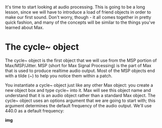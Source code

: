 It's time to start looking at audio processing. This is going to be a long lesson, since we will have to introduce a load of friend objects in order to make our first sound. Don't worry, though - it all comes together in pretty quick fashion, and many of the concepts will be similar to the things you've learned about Max.

# The cycle~ object
The cycle~ object is the first object that we will use from the MSP portion of Max/MSP/Jitter. MSP (short for Max Signal Processing) is the part of Max that is used to produce realtime audio output. Most of the MSP objects end with a tilde (~) to help you notice them within a patch.

You instantiate a cycle~ object just like any other Max object: you create a new object box and type cycle~ into it. Max will see this object name and understand that it is an audio object rather than a standard Max object. The cycle~ object uses an options argument that we are going to start with; this argument determines the default frequency of the audio output. We'll use 440.0 as a default frequency:

__img__